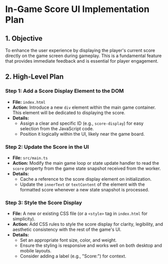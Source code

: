 # In-Game Score UI Implementation Plan

## 1. Objective

To enhance the user experience by displaying the player's current score directly on the game screen during gameplay. This is a fundamental feature that provides immediate feedback and is essential for player engagement.

## 2. High-Level Plan

### Step 1: Add a Score Display Element to the DOM

-   **File:** `index.html`
-   **Action:** Introduce a new `div` element within the main game container. This element will be dedicated to displaying the score.
-   **Details:**
    -   Assign a clear and specific ID (e.g., `score-display`) for easy selection from the JavaScript code.
    -   Position it logically within the UI, likely near the game board.

### Step 2: Update the Score in the UI

-   **File:** `src/main.ts`
-   **Action:** Modify the main game loop or state update handler to read the `score` property from the game state snapshot received from the worker.
-   **Details:**
    -   Cache a reference to the score display element on initialization.
    -   Update the `innerText` or `textContent` of the element with the formatted score whenever a new state snapshot is processed.

### Step 3: Style the Score Display

-   **File:** A new or existing CSS file (or a `<style>` tag in `index.html` for simplicity).
-   **Action:** Add CSS rules to style the score display for clarity, legibility, and aesthetic consistency with the rest of the game's UI.
-   **Details:**
    -   Set an appropriate font size, color, and weight.
    -   Ensure the styling is responsive and works well on both desktop and mobile layouts.
    -   Consider adding a label (e.g., "Score:") for context.
